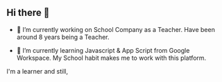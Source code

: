 ## Hi there 👋
- 🔭 I’m currently working on School Company as a Teacher.
Have been around 8 years being a Teacher.

- 🌱 I’m currently learning Javascript & App Script from Google Workspace.
My School habit makes me to work with this platform.

I'm a learner and still,

<!--
**anggikolo11/anggikolo11** is a ✨ _special_ ✨ repository because its `README.md` (this file) appears on your GitHub profile.

Here are some ideas to get you started:

- 🔭 I’m currently working on ...
- 🌱 I’m currently learning ...
- 👯 I’m looking to collaborate on ...
- 🤔 I’m looking for help with ...
- 💬 Ask me about ...
- 📫 How to reach me: ...
- 😄 Pronouns: ...
- ⚡ Fun fact: ...
-->
